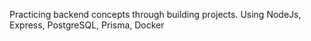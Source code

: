 Practicing backend concepts through building projects.
Using NodeJs, Express, PostgreSQL, Prisma, Docker
